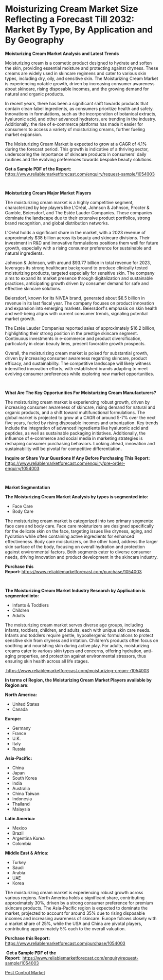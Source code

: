 <p><h1>Moisturizing Cream Market Size Reflecting a Forecast Till 2032: Market By Type, By Application and By Geography</h1></p><p><strong>Moisturizing Cream Market Analysis and Latest Trends</strong></p>
<p><p>Moisturizing cream is a cosmetic product designed to hydrate and soften the skin, providing essential moisture and protecting against dryness. These creams are widely used in skincare regimens and cater to various skin types, including dry, oily, and sensitive skin. The Moisturizing Cream Market is experiencing notable growth, driven by increasing consumer awareness about skincare, rising disposable incomes, and the growing demand for natural and organic products. </p><p>In recent years, there has been a significant shift towards products that contain clean-label ingredients, as consumers prioritize health and safety. Innovations in formulations, such as the incorporation of botanical extracts, hyaluronic acid, and other advanced hydrators, are trending in the industry. Additionally, the rise of e-commerce platforms has made it easier for consumers to access a variety of moisturizing creams, further fueling market expansion. </p><p>The Moisturizing Cream Market is expected to grow at a CAGR of 4.1% during the forecast period. This growth is indicative of a thriving sector, underscoring the importance of skincare products in consumers' daily routines and the evolving preferences towards bespoke beauty solutions.</p></p>
<p><strong>Get a Sample PDF of the Report:&nbsp;</strong> <a href="https://www.reliablemarketforecast.com/enquiry/request-sample/1054003?utm_campaign=2235&utm_medium=2&utm_source=Github&utm_content=ia&utm_term=04042025&utm_id=moisturizing-cream">https://www.reliablemarketforecast.com/enquiry/request-sample/1054003</a></p>
<p>&nbsp;</p>
<p><strong>Moisturizing Cream Major Market Players</strong></p>
<p><p>The moisturizing cream market is a highly competitive segment, characterized by key players like L'Oréal, Johnson & Johnson, Procter & Gamble, Beiersdorf, and The Estée Lauder Companies. These companies dominate the landscape due to their extensive product portfolios, strong brand recognition, and global distribution networks.</p><p>L'Oréal holds a significant share in the market, with a 2023 revenue of approximately $38 billion across its beauty and skincare divisions. Their investment in R&D and innovative formulations positions them well for future growth, especially with a rising consumer preference for sustainable and natural ingredients.</p><p>Johnson & Johnson, with around $93.77 billion in total revenue for 2023, leverages its strong healthcare background to produce clinically tested moisturizing products, targeted especially for sensitive skin. The company aims to expand its market presence through digitalization and sustainable practices, anticipating growth driven by consumer demand for safe and effective skincare solutions.</p><p>Beiersdorf, known for its NIVEA brand, generated about $8.5 billion in revenue in its last fiscal year. The company focuses on product innovation and expansion into emerging markets. Beiersdorf's emphasis on skin health and well-being aligns with current consumer trends, signaling potential market growth.</p><p>The Estée Lauder Companies reported sales of approximately $16.2 billion, highlighting their strong position in the prestige skincare segment. Continuous investments in e-commerce and product diversification, particularly in clean beauty lines, present favorable growth prospects.</p><p>Overall, the moisturizing cream market is poised for substantial growth, driven by increasing consumer awareness regarding skincare, product efficacy, and sustainability. The competitive landscape will likely witness intensified innovation efforts, with established brands adapting to meet evolving consumer preferences while exploring new market opportunities.</p></p>
<p>&nbsp;</p>
<p><strong>What Are The Key Opportunities For Moisturizing Cream Manufacturers?</strong></p>
<p><p>The moisturizing cream market is experiencing robust growth, driven by increasing consumer awareness of skincare, rising demand for natural and organic products, and a shift toward multifunctional formulations. The global market is projected to grow at a CAGR of around 5-7% over the next five years, fueled by rising disposable incomes and urbanization. Key trends include the integration of advanced ingredients like hyaluronic acid and peptides, as well as sustainable packaging initiatives. Additionally, the influence of e-commerce and social media in marketing strategies is reshaping consumer purchasing behaviors. Looking ahead, innovation and sustainability will be pivotal for competitive differentiation.</p></p>
<p><strong>Inquire or Share Your Questions If Any Before Purchasing This Report:</strong> <a href="https://www.reliablemarketforecast.com/enquiry/pre-order-enquiry/1054003?utm_campaign=2235&utm_medium=2&utm_source=Github&utm_content=ia&utm_term=04042025&utm_id=moisturizing-cream">https://www.reliablemarketforecast.com/enquiry/pre-order-enquiry/1054003</a></p>
<p>&nbsp;</p>
<p><strong>Market Segmentation</strong></p>
<p><strong>The Moisturizing Cream Market Analysis by types is segmented into:</strong></p>
<p><ul><li>Face Care</li><li>Body Care</li></ul></p>
<p><p>The moisturizing cream market is categorized into two primary segments: face care and body care. Face care moisturizers are designed specifically for the delicate skin on the face, targeting issues like dryness, aging, and hydration while often containing active ingredients for enhanced effectiveness. Body care moisturizers, on the other hand, address the larger skin surface of the body, focusing on overall hydration and protection against environmental factors. Both segments cater to diverse consumer needs, driving innovation and product development in the skincare industry.</p></p>
<p><strong>Purchase this Report:&nbsp;</strong><a href="https://www.reliablemarketforecast.com/purchase/1054003?utm_campaign=2235&utm_medium=2&utm_source=Github&utm_content=ia&utm_term=04042025&utm_id=moisturizing-cream">https://www.reliablemarketforecast.com/purchase/1054003</a></p>
<p>&nbsp;</p>
<p><strong>The Moisturizing Cream Market Industry Research by Application is segmented into:</strong></p>
<p><ul><li>Infants & Toddlers</li><li>Children</li><li>Adults</li></ul></p>
<p><p>The moisturizing cream market serves diverse age groups, including infants, toddlers, children, and adults, each with unique skin care needs. Infants and toddlers require gentle, hypoallergenic formulations to protect sensitive skin from dryness and irritation. Children’s products often focus on soothing and nourishing skin during active play. For adults, moisturizing creams cater to various skin types and concerns, offering hydration, anti-aging properties, and protection against environmental stressors, thus ensuring skin health across all life stages.</p></p>
<p><a href="https://www.reliablemarketforecast.com/moisturizing-cream-r1054003?utm_campaign=2235&utm_medium=2&utm_source=Github&utm_content=ia&utm_term=04042025&utm_id=moisturizing-cream">&nbsp;https://www.reliablemarketforecast.com/moisturizing-cream-r1054003</a></p>
<p><strong>In terms of Region, the Moisturizing Cream Market Players available by Region are:</strong></p>
<p>
    <p> <strong> North America: </strong>
        <ul>
            <li>United States</li>
            <li>Canada</li>
        </ul>
        </p> 
    <p> <strong> Europe: </strong>
        <ul>
            <li>Germany</li>
            <li>France</li>
            <li>U.K.</li>
            <li>Italy</li>
            <li>Russia</li>
        </ul>
        </p> 
    <p> <strong> Asia-Pacific: </strong>
        <ul>
            <li>China</li>
            <li>Japan</li>
            <li>South Korea</li>
            <li>India</li>
            <li>Australia</li>
            <li>China Taiwan</li>
            <li>Indonesia</li>
            <li>Thailand</li>
            <li>Malaysia</li>
        </ul>
        </p> 
    <p> <strong> Latin America: </strong>
        <ul>
            <li>Mexico</li>
            <li>Brazil</li>
            <li>Argentina Korea</li>
            <li>Colombia</li>
        </ul>
        </p> 
    <p> <strong> Middle East & Africa: </strong>
        <ul>
            <li>Turkey</li>
            <li>Saudi</li>
            <li>Arabia</li>
            <li>UAE</li>
            <li>Korea</li>
        </ul>
    </p>
    </p>
<p><p>The moisturizing cream market is experiencing robust growth across various regions. North America holds a significant share, contributing approximately 30%, driven by a strong consumer preference for premium skincare products. The Asia-Pacific region is expected to dominate the market, projected to account for around 35% due to rising disposable incomes and increasing awareness of skincare. Europe follows closely with a market share of 25%, while the USA and China are pivotal players, contributing approximately 5% each to the overall valuation.</p></p>
<p><strong>Purchase this Report: </strong><a href="https://www.reliablemarketforecast.com/purchase/1054003?utm_campaign=2235&utm_medium=2&utm_source=Github&utm_content=ia&utm_term=04042025&utm_id=moisturizing-cream">https://www.reliablemarketforecast.com/purchase/1054003</a></p>
<p>&nbsp;<strong>Get a Sample PDF of the Report:&nbsp;&nbsp;</strong><a href="https://www.reliablemarketforecast.com/enquiry/request-sample/1054003?utm_campaign=2235&utm_medium=2&utm_source=Github&utm_content=ia&utm_term=04042025&utm_id=moisturizing-cream">https://www.reliablemarketforecast.com/enquiry/request-sample/1054003</a></p>
<p><strong></strong></p>
<p><p><a href="https://github.com/gullattedenna/Market-Research-Report-List-1/blob/main/pest-control-market.md?utm_campaign=2235&utm_medium=2&utm_source=Github&utm_content=ia&utm_term=04042025&utm_id=moisturizing-cream">Pest Control Market</a></p></p>